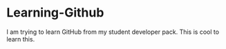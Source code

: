 # Learning-Github
I am trying to learn GitHub from my student developer pack.
This is cool to learn this.
